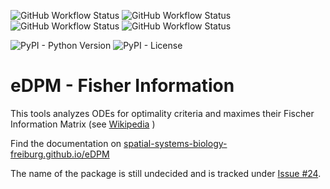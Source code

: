![GitHub Workflow Status](https://img.shields.io/github/actions/workflow/status/Spatial-Systems-Biology-Freiburg/eDPM/build.yml?style=flat-square)
![GitHub Workflow Status](https://img.shields.io/github/actions/workflow/status/Spatial-Systems-Biology-Freiburg/eDPM/sphinx.yml?label=docs&style=flat-square)
![GitHub Workflow Status](https://img.shields.io/github/actions/workflow/status/Spatial-Systems-Biology-Freiburg/eDPM/test.yml?label=tests&style=flat-square)
![GitHub Workflow Status](https://img.shields.io/github/actions/workflow/status/Spatial-Systems-Biology-Freiburg/eDPM/linting.yml?label=checks&style=flat-square)

![PyPI - Python Version](https://img.shields.io/pypi/pyversions/eDPM?style=flat-square)
![PyPI - License](https://img.shields.io/pypi/l/eDPM?style=flat-square)

# eDPM - Fisher Information
This tools analyzes ODEs for optimality criteria and maximes their Fischer Information Matrix (see [Wikipedia](https://en.wikipedia.org/wiki/Fisher_information) )

Find the documentation on [spatial-systems-biology-freiburg.github.io/eDPM](https://spatial-systems-biology-freiburg.github.io/eDPM/)

The name of the package is still undecided and is tracked under [Issue #24](https://github.com/spatial-systems-biology-freiburg/eDPM/issues/24).
